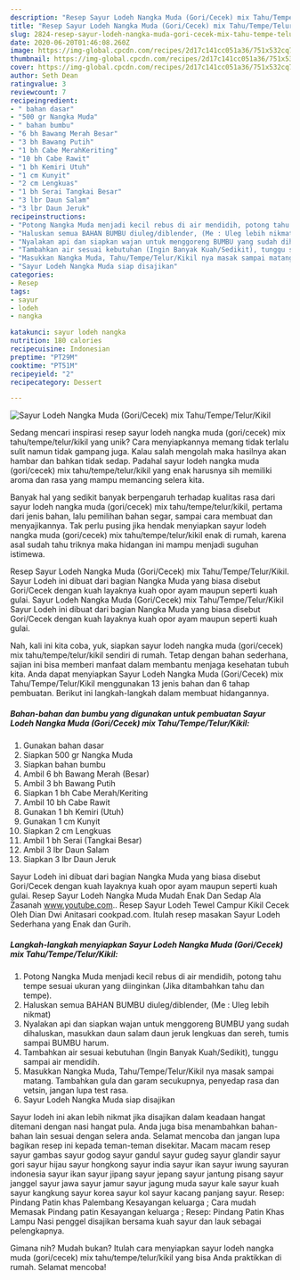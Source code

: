 ```yaml
---
description: "Resep Sayur Lodeh Nangka Muda (Gori/Cecek) mix Tahu/Tempe/Telur/Kikil Anti Gagal"
title: "Resep Sayur Lodeh Nangka Muda (Gori/Cecek) mix Tahu/Tempe/Telur/Kikil Anti Gagal"
slug: 2824-resep-sayur-lodeh-nangka-muda-gori-cecek-mix-tahu-tempe-telur-kikil-anti-gagal
date: 2020-06-20T01:46:08.260Z
image: https://img-global.cpcdn.com/recipes/2d17c141cc051a36/751x532cq70/sayur-lodeh-nangka-muda-goricecek-mix-tahutempetelurkikil-foto-resep-utama.jpg
thumbnail: https://img-global.cpcdn.com/recipes/2d17c141cc051a36/751x532cq70/sayur-lodeh-nangka-muda-goricecek-mix-tahutempetelurkikil-foto-resep-utama.jpg
cover: https://img-global.cpcdn.com/recipes/2d17c141cc051a36/751x532cq70/sayur-lodeh-nangka-muda-goricecek-mix-tahutempetelurkikil-foto-resep-utama.jpg
author: Seth Dean
ratingvalue: 3
reviewcount: 7
recipeingredient:
- " bahan dasar"
- "500 gr Nangka Muda"
- " bahan bumbu"
- "6 bh Bawang Merah Besar"
- "3 bh Bawang Putih"
- "1 bh Cabe MerahKeriting"
- "10 bh Cabe Rawit"
- "1 bh Kemiri Utuh"
- "1 cm Kunyit"
- "2 cm Lengkuas"
- "1 bh Serai Tangkai Besar"
- "3 lbr Daun Salam"
- "3 lbr Daun Jeruk"
recipeinstructions:
- "Potong Nangka Muda menjadi kecil rebus di air mendidih, potong tahu tempe sesuai ukuran yang diinginkan (Jika ditambahkan tahu dan tempe)."
- "Haluskan semua BAHAN BUMBU diuleg/diblender, (Me : Uleg lebih nikmat)"
- "Nyalakan api dan siapkan wajan untuk menggoreng BUMBU yang sudah dihaluskan, masukkan daun salam daun jeruk lengkuas dan sereh, tumis sampai BUMBU harum."
- "Tambahkan air sesuai kebutuhan (Ingin Banyak Kuah/Sedikit), tunggu sampai air mendidih."
- "Masukkan Nangka Muda, Tahu/Tempe/Telur/Kikil nya masak sampai matang. Tambahkan gula dan garam secukupnya, penyedap rasa dan vetsin, jangan lupa test rasa."
- "Sayur Lodeh Nangka Muda siap disajikan"
categories:
- Resep
tags:
- sayur
- lodeh
- nangka

katakunci: sayur lodeh nangka 
nutrition: 180 calories
recipecuisine: Indonesian
preptime: "PT29M"
cooktime: "PT51M"
recipeyield: "2"
recipecategory: Dessert

---
```



![Sayur Lodeh Nangka Muda (Gori/Cecek) mix Tahu/Tempe/Telur/Kikil](https://img-global.cpcdn.com/recipes/2d17c141cc051a36/751x532cq70/sayur-lodeh-nangka-muda-goricecek-mix-tahutempetelurkikil-foto-resep-utama.jpg)

Sedang mencari inspirasi resep sayur lodeh nangka muda (gori/cecek) mix tahu/tempe/telur/kikil yang unik? Cara menyiapkannya memang tidak terlalu sulit namun tidak gampang juga. Kalau salah mengolah maka hasilnya akan hambar dan bahkan tidak sedap. Padahal sayur lodeh nangka muda (gori/cecek) mix tahu/tempe/telur/kikil yang enak harusnya sih memiliki aroma dan rasa yang mampu memancing selera kita.

Banyak hal yang sedikit banyak berpengaruh terhadap kualitas rasa dari sayur lodeh nangka muda (gori/cecek) mix tahu/tempe/telur/kikil, pertama dari jenis bahan, lalu pemilihan bahan segar, sampai cara membuat dan menyajikannya. Tak perlu pusing jika hendak menyiapkan sayur lodeh nangka muda (gori/cecek) mix tahu/tempe/telur/kikil enak di rumah, karena asal sudah tahu triknya maka hidangan ini mampu menjadi suguhan istimewa.

Resep Sayur Lodeh Nangka Muda (Gori/Cecek) mix Tahu/Tempe/Telur/Kikil. Sayur Lodeh ini dibuat dari bagian Nangka Muda yang biasa disebut Gori/Cecek dengan kuah layaknya kuah opor ayam maupun seperti kuah gulai. Sayur Lodeh Nangka Muda (Gori/Cecek) mix Tahu/Tempe/Telur/Kikil Sayur Lodeh ini dibuat dari bagian Nangka Muda yang biasa disebut Gori/Cecek dengan kuah layaknya kuah opor ayam maupun seperti kuah gulai.


Nah, kali ini kita coba, yuk, siapkan sayur lodeh nangka muda (gori/cecek) mix tahu/tempe/telur/kikil sendiri di rumah. Tetap dengan bahan sederhana, sajian ini bisa memberi manfaat dalam membantu menjaga kesehatan tubuh kita. Anda dapat menyiapkan Sayur Lodeh Nangka Muda (Gori/Cecek) mix Tahu/Tempe/Telur/Kikil menggunakan 13 jenis bahan dan 6 tahap pembuatan. Berikut ini langkah-langkah dalam membuat hidangannya.

<!--inarticleads1-->

##### Bahan-bahan dan bumbu yang digunakan untuk pembuatan Sayur Lodeh Nangka Muda (Gori/Cecek) mix Tahu/Tempe/Telur/Kikil:

1. Gunakan  bahan dasar
1. Siapkan 500 gr Nangka Muda
1. Siapkan  bahan bumbu
1. Ambil 6 bh Bawang Merah (Besar)
1. Ambil 3 bh Bawang Putih
1. Siapkan 1 bh Cabe Merah/Keriting
1. Ambil 10 bh Cabe Rawit
1. Gunakan 1 bh Kemiri (Utuh)
1. Gunakan 1 cm Kunyit
1. Siapkan 2 cm Lengkuas
1. Ambil 1 bh Serai (Tangkai Besar)
1. Ambil 3 lbr Daun Salam
1. Siapkan 3 lbr Daun Jeruk


Sayur Lodeh ini dibuat dari bagian Nangka Muda yang biasa disebut Gori/Cecek dengan kuah layaknya kuah opor ayam maupun seperti kuah gulai. Resep Sayur Lodeh Nangka Muda Mudah Enak Dan Sedap Ala Zasanah www.youtube.com.. Resep Sayur Lodeh Tewel Campur Kikil Cecek Oleh Dian Dwi Anitasari cookpad.com. Itulah resep masakan Sayur Lodeh Sederhana yang Enak dan Gurih. 

<!--inarticleads2-->

##### Langkah-langkah menyiapkan Sayur Lodeh Nangka Muda (Gori/Cecek) mix Tahu/Tempe/Telur/Kikil:

1. Potong Nangka Muda menjadi kecil rebus di air mendidih, potong tahu tempe sesuai ukuran yang diinginkan (Jika ditambahkan tahu dan tempe).
1. Haluskan semua BAHAN BUMBU diuleg/diblender, (Me : Uleg lebih nikmat)
1. Nyalakan api dan siapkan wajan untuk menggoreng BUMBU yang sudah dihaluskan, masukkan daun salam daun jeruk lengkuas dan sereh, tumis sampai BUMBU harum.
1. Tambahkan air sesuai kebutuhan (Ingin Banyak Kuah/Sedikit), tunggu sampai air mendidih.
1. Masukkan Nangka Muda, Tahu/Tempe/Telur/Kikil nya masak sampai matang. Tambahkan gula dan garam secukupnya, penyedap rasa dan vetsin, jangan lupa test rasa.
1. Sayur Lodeh Nangka Muda siap disajikan


Sayur lodeh ini akan lebih nikmat jika disajikan dalam keadaan hangat ditemani dengan nasi hangat pula. Anda juga bisa menambahkan bahan-bahan lain sesuai dengan selera anda. Selamat mencoba dan jangan lupa bagikan resep ini kepada teman-teman disekitar. Macam macam resep sayur gambas sayur godog sayur gandul sayur gudeg sayur glandir sayur gori sayur hijau sayur hongkong sayur india sayur ikan sayur iwung sayuran indonesia sayur ikan sayur jipang sayur jepang sayur jantung pisang sayur janggel sayur jawa sayur jamur sayur jagung muda sayur kale sayur kuah sayur kangkung sayur korea sayur kol sayur kacang panjang sayur. Resep: Pindang Patin khas Palembang Kesayangan keluarga ; Cara mudah Memasak Pindang patin Kesayangan keluarga ; Resep: Pindang Patin Khas Lampu Nasi penggel disajikan bersama kuah sayur dan lauk sebagai pelengkapnya. 

Gimana nih? Mudah bukan? Itulah cara menyiapkan sayur lodeh nangka muda (gori/cecek) mix tahu/tempe/telur/kikil yang bisa Anda praktikkan di rumah. Selamat mencoba!
